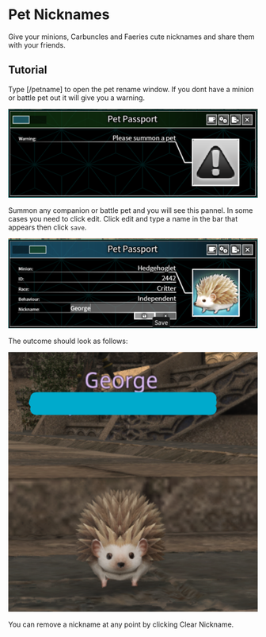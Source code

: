 # Pet Nicknames
Give your minions, Carbuncles and Faeries cute nicknames and share them with your friends.

## Tutorial
Type [/petname] to open the pet rename window. If you dont have a minion or battle pet out it will give you a warning.

![](https://github.com/Glyceri/FFXIVPetRenamer/blob/main/res/NameWarning.png)

Summon any companion or battle pet and you will see this pannel. In some cases you need to click edit. Click edit and type a name in the bar that appears then click `save`.

![](https://github.com/Glyceri/FFXIVPetRenamer/blob/main/res/NameEnter.png)

The outcome should look as follows:

![](https://github.com/Glyceri/FFXIVPetRenamer/blob/main/res/Outcome.png)

You can remove a nickname at any point by clicking Clear Nickname.
